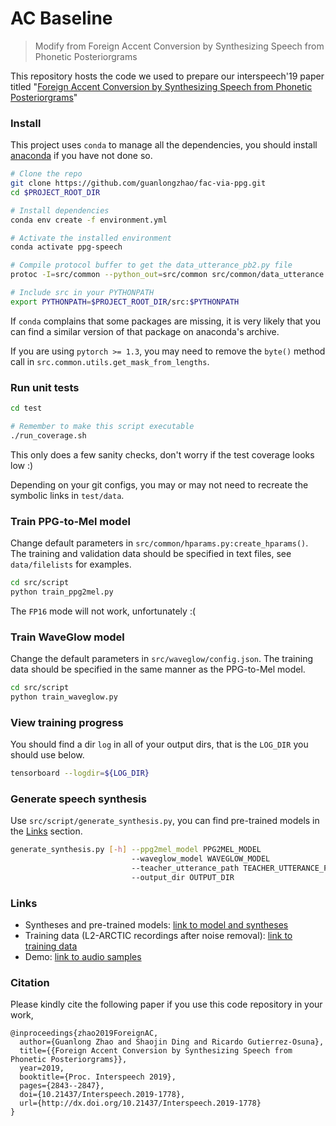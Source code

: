 # AC Baseline
> Modify from Foreign Accent Conversion by Synthesizing Speech from Phonetic Posteriorgrams

This repository hosts the code we used to
prepare our interspeech'19 paper titled "[Foreign Accent Conversion by Synthesizing Speech from Phonetic Posteriorgrams](https://www.isca-speech.org/archive/Interspeech_2019/pdfs/1778.pdf)"

### Install

This project uses `conda` to manage all the dependencies, you should install [anaconda](https://anaconda.org/) if you have not done so. 

```bash
# Clone the repo
git clone https://github.com/guanlongzhao/fac-via-ppg.git
cd $PROJECT_ROOT_DIR

# Install dependencies
conda env create -f environment.yml

# Activate the installed environment
conda activate ppg-speech

# Compile protocol buffer to get the data_utterance_pb2.py file
protoc -I=src/common --python_out=src/common src/common/data_utterance.proto

# Include src in your PYTHONPATH
export PYTHONPATH=$PROJECT_ROOT_DIR/src:$PYTHONPATH
```

If `conda` complains that some packages are missing, it is very likely that you can find a similar version of that package on anaconda's archive.

If you are using `pytorch >= 1.3`, you may need to remove the `byte()` method call in `src.common.utils.get_mask_from_lengths`.

### Run unit tests

```bash
cd test

# Remember to make this script executable
./run_coverage.sh
```

This only does a few sanity checks, don't worry if the test coverage looks low :)

Depending on your git configs, you may or may not need to recreate the symbolic links in `test/data`.

### Train PPG-to-Mel model
Change default parameters in `src/common/hparams.py:create_hparams()`.
The training and validation data should be specified in text files, see `data/filelists` for examples.

```bash
cd src/script
python train_ppg2mel.py
```
The `FP16` mode will not work, unfortunately :(

### Train WaveGlow model
Change the default parameters in `src/waveglow/config.json`. The training data should be specified in the same manner as the PPG-to-Mel model.

```bash
cd src/script
python train_waveglow.py
```

### View training progress
You should find a dir `log` in all of your output dirs, that is the `LOG_DIR` you should use below.

```bash
tensorboard --logdir=${LOG_DIR}
```

### Generate speech synthesis
Use `src/script/generate_synthesis.py`, you can find pre-trained models in the [Links](#Links) section.

```bash
generate_synthesis.py [-h] --ppg2mel_model PPG2MEL_MODEL
                           --waveglow_model WAVEGLOW_MODEL
                           --teacher_utterance_path TEACHER_UTTERANCE_PATH
                           --output_dir OUTPUT_DIR
```

### Links

- Syntheses and pre-trained models: [link to model and syntheses](https://drive.google.com/file/d/1nye-CAGyz3diM5Q80s0iuBYgcIL_cqrs/view?usp=sharing)
- Training data (L2-ARCTIC recordings after noise removal): [link to training data](https://drive.google.com/file/d/1WnBHAfjEKdFTBDv5D6DxRnlcvfiODBgy/view?usp=sharing)
- Demo: [link to audio samples](https://guanlongzhao.github.io/demo/fac-via-ppg)

### Citation
Please kindly cite the following paper if you use this code repository in your work,

```
@inproceedings{zhao2019ForeignAC,
  author={Guanlong Zhao and Shaojin Ding and Ricardo Gutierrez-Osuna},
  title={{Foreign Accent Conversion by Synthesizing Speech from Phonetic Posteriorgrams}},
  year=2019,
  booktitle={Proc. Interspeech 2019},
  pages={2843--2847},
  doi={10.21437/Interspeech.2019-1778},
  url={http://dx.doi.org/10.21437/Interspeech.2019-1778}
}
```
